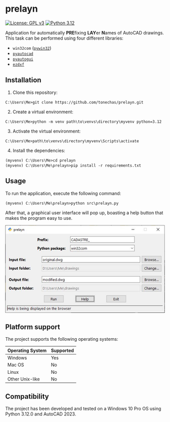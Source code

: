 # prelayn
[![License: GPL v3](https://img.shields.io/badge/License-GPLv3-blue.svg)](https://www.gnu.org/licenses/gpl-3.0)
[![Python 3.12](https://img.shields.io/badge/python-3.12-blue.svg)](https://www.python.org/downloads/release/python-3120/)

Application for automatically **PRE**fixing **LAY**er **N**ames of AutoCAD drawings. This task can be performed using four different libraries:

- `win32com` ([`pywin32`](https://github.com/mhammond/pywin32))
- [`pyautocad`](https://github.com/reclosedev/pyautocad)
- [`pyautogui`](https://github.com/asweigart/pyautogui)
- [`ezdxf`](https://github.com/mozman/ezdxf)

## Installation

1. Clone this repository:
```console
C:\Users\Me>git clone https://github.com/tonechas/prelayn.git
```

2. Create a virtual environment:
```console
C:\Users\Me>python -m venv path\to\venvs\directory\myvenv python=3.12
```

3. Activate the virtual environment:
```console
C:\Users\Me>path\to\venvs\directory\myvenv\Scripts\activate
```

4. Install the dependencies:
```console
(myvenv) C:\Users\Me>cd prelayn
(myvenv) C:\Users\Me\prelayn>pip install -r requirements.txt
```

## Usage
To run the application, execute the following command:
```console
(myvenv) C:\Users\Me\prelayn>python src\prelayn.py
```

After that, a graphical user interface will pop up, boasting a help button that makes the program easy to use.

<img src="./imgs/gui.JPG" alt="GUI" width="auto">

## Platform support

The project supports the following operating systems:

| Operating System | Supported |
|------------------|-----------|
| Windows          | Yes       |
| Mac OS           | No        |
| Linux            | No        |
| Other Unix-like  | No        |

## Compatibility
The project has been developed and tested on a Windows 10 Pro OS using Python 3.12.0 and AutoCAD 2023.
